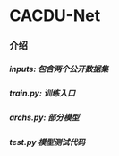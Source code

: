 # CACDU-Net

### 介绍
   ##### inputs: 包含两个公开数据集    
   ##### train.py: 训练入口  
   ##### archs.py: 部分模型
   ##### test.py   模型测试代码 
